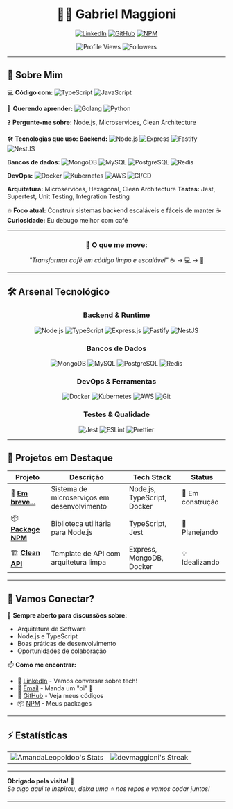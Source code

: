 <h1 align="center">👨‍💻 Gabriel Maggioni</h1>

<div align="center">

[![LinkedIn](https://img.shields.io/badge/LinkedIn-Gabriel_Maggioni-0077B5?style=flat&logo=linkedin&logoColor=white)](https://www.linkedin.com/in/devmaggioni/)
[![GitHub](https://img.shields.io/badge/GitHub-devmaggioni-181717?style=flat&logo=github&logoColor=white)](https://github.com/devmaggioni)
[![NPM](https://img.shields.io/badge/NPM-devmaggioni-CB3837?style=flat&logo=npm&logoColor=white)](https://www.npmjs.com/~devmaggioni)

![Profile Views](https://komarev.com/ghpvc/?username=devmaggioni&color=red&style=flat-square)
![Followers](https://img.shields.io/github/followers/devmaggioni?color=0cf&style=flat-square)

</div>

<!-- ---

<div align="center">
  
[![Typing SVG](https://readme-typing-svg.herokuapp.com?font=Fira+Code&size=24&pause=100&color=07F5DC&center=true&vCenter=true&width=800&height=100&lines=Olá👋;Full+Stack+Developer+🚀;Node.js+%26+TypeScript+Enthusiast;Building+the+future,+one+commit+at+a+time+⚡)](https://git.io/typing-svg)

</div>

--- -->

---

## 🎯 Sobre Mim

💻 **Código com:**
![TypeScript](https://img.shields.io/badge/TypeScript-3178C6?style=flat-square\&logo=typescript\&logoColor=white)
![JavaScript](https://img.shields.io/badge/JavaScript-F7DF1E?style=flat-square\&logo=javascript\&logoColor=black)

🌱 **Querendo aprender:**
![Golang](https://img.shields.io/badge/Golang-00ADD8?style=flat-square\&logo=go\&logoColor=white)
![Python](https://img.shields.io/badge/Python-3776AB?style=flat-square\&logo=python\&logoColor=white)

❓ **Pergunte-me sobre:** Node.js, Microservices, Clean Architecture

🛠️ **Tecnologias que uso:**
**Backend:**
![Node.js](https://img.shields.io/badge/Node.js-339933?style=flat-square\&logo=node.js\&logoColor=white)
![Express](https://img.shields.io/badge/Express-000000?style=flat-square\&logo=express\&logoColor=white)
![Fastify](https://img.shields.io/badge/Fastify-20232A?style=flat-square\&logo=fastify\&logoColor=white)
![NestJS](https://img.shields.io/badge/NestJS-E0234E?style=flat-square\&logo=nestjs\&logoColor=white)

**Bancos de dados:**
![MongoDB](https://img.shields.io/badge/MongoDB-47A248?style=flat-square\&logo=mongodb\&logoColor=white)
![MySQL](https://img.shields.io/badge/MySQL-4479A1?style=flat-square\&logo=mysql\&logoColor=white)
![PostgreSQL](https://img.shields.io/badge/PostgreSQL-336791?style=flat-square\&logo=postgresql\&logoColor=white)
![Redis](https://img.shields.io/badge/Redis-DC382D?style=flat-square\&logo=redis\&logoColor=white)

**DevOps:**
![Docker](https://img.shields.io/badge/Docker-2496ED?style=flat-square\&logo=docker\&logoColor=white)
![Kubernetes](https://img.shields.io/badge/Kubernetes-326CE5?style=flat-square\&logo=kubernetes\&logoColor=white)
![AWS](https://img.shields.io/badge/AWS-232F3E?style=flat-square\&logo=amazonaws\&logoColor=white)
![CI/CD](https://img.shields.io/badge/CI/CD-007ACC?style=flat-square)

**Arquitetura:** Microservices, Hexagonal, Clean Architecture
**Testes:** Jest, Supertest, Unit Testing, Integration Testing

🔥 **Foco atual:** Construir sistemas backend escaláveis e fáceis de manter
☕ **Curiosidade:** Eu debugo melhor com café

---


<div align="center">

### 🚀 O que me move:
*"Transformar café em código limpo e escalável"* ☕ → 💻 → 🚀

</div>

---

## 🛠️ Arsenal Tecnológico

<div align="center">

### Backend & Runtime
![Node.js](https://img.shields.io/badge/Node.js-43853D?style=for-the-badge&logo=node.js&logoColor=white)
![TypeScript](https://img.shields.io/badge/TypeScript-007ACC?style=for-the-badge&logo=typescript&logoColor=white)
![Express.js](https://img.shields.io/badge/Express.js-404D59?style=for-the-badge&logo=express&logoColor=white)
![Fastify](https://img.shields.io/badge/Fastify-000000?style=for-the-badge&logo=fastify&logoColor=white)
![NestJS](https://img.shields.io/badge/NestJS-E0234E?style=for-the-badge&logo=nestjs&logoColor=white)

### Bancos de Dados
![MongoDB](https://img.shields.io/badge/MongoDB-4EA94B?style=for-the-badge&logo=mongodb&logoColor=white)
![MySQL](https://img.shields.io/badge/MySQL-316192?style=for-the-badge&logo=mysql&logoColor=white)
![PostgreSQL](https://img.shields.io/badge/PostgreSQL-316192?style=for-the-badge&logo=postgresql&logoColor=white)
![Redis](https://img.shields.io/badge/Redis-DC382D?style=for-the-badge&logo=redis&logoColor=white)

### DevOps & Ferramentas
![Docker](https://img.shields.io/badge/Docker-2496ED?style=for-the-badge&logo=docker&logoColor=white)
![Kubernetes](https://img.shields.io/badge/Kubernetes-326CE5?style=for-the-badge&logo=kubernetes&logoColor=white)
![AWS](https://img.shields.io/badge/AWS-232F3E?style=for-the-badge&logo=amazon-aws&logoColor=white)
![Git](https://img.shields.io/badge/Git-F05032?style=for-the-badge&logo=git&logoColor=white)

### Testes & Qualidade
![Jest](https://img.shields.io/badge/Jest-C21325?style=for-the-badge&logo=jest&logoColor=white)
![ESLint](https://img.shields.io/badge/ESLint-4B32C3?style=for-the-badge&logo=eslint&logoColor=white)
![Prettier](https://img.shields.io/badge/Prettier-F7B93E?style=for-the-badge&logo=prettier&logoColor=black)

</div>

---

## 🌟 Projetos em Destaque

<div align="center">

| Projeto | Descrição | Tech Stack | Status |
|---------|-----------|------------|--------|
| 🚀 **[Em breve...](#)** | Sistema de microserviços em desenvolvimento | Node.js, TypeScript, Docker | 🔨 Em construção |
| 📦 **[Package NPM](#)** | Biblioteca utilitária para Node.js | TypeScript, Jest | 🎯 Planejando |
| 🏗️ **[Clean API](#)** | Template de API com arquitetura limpa | Express, MongoDB, Docker | 💡 Idealizando |

</div>

---

## 🤝 Vamos Conectar?

<div align="left">

💬 **Sempre aberto para discussões sobre:**
- Arquitetura de Software
- Node.js e TypeScript
- Boas práticas de desenvolvimento
- Oportunidades de colaboração

📫 **Como me encontrar:**
- 💼 [LinkedIn](https://www.linkedin.com/in/devmaggioni/) - Vamos conversar sobre tech!
- 📧 [Email](mailto:devmaggioni@gmail.com) - Manda um "oi" 👋
- 🐙 [GitHub](https://github.com/devmaggioni) - Veja meus códigos
- 📦 [NPM](https://www.npmjs.com/~devmaggioni) - Meus packages

</div>

---

## ⚡ Estatísticas


<div align="center">
  <table>
    <tr>
      <td>
        <img src="https://github-readme-stats.vercel.app/api?username=AmandaLeopoldoo&theme=bear&show_icons=true&hide_border=true&count_private=true" alt="AmandaLeopoldoo's Stats"/>
      </td>
      <td>
        <img src="https://github-readme-streak-stats.herokuapp.com/?user=devmaggioni&theme=bear&hide_border=true" alt="devmaggioni's Streak"/>
      </td>
    </tr>
  </table>
</div>

---

**Obrigado pela visita!** 🙏  
*Se algo aqui te inspirou, deixa uma ⭐ nos repos e vamos codar juntos!*

---
